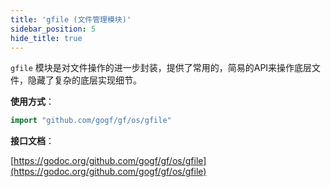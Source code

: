 ```yaml
---
title: 'gfile (文件管理模块)'
sidebar_position: 5
hide_title: true
---
```


`gfile` 模块是对文件操作的进一步封装，提供了常用的，简易的API来操作底层文件，隐藏了复杂的底层实现细节。

**使用方式**：

```  go
import "github.com/gogf/gf/os/gfile"

```

**接口文档**：

[https://godoc.org/github.com/gogf/gf/os/gfile](https://godoc.org/github.com/gogf/gf/os/gfile)